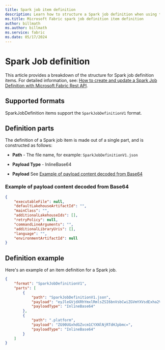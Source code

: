 ```yaml
---
title: Spark job item definition
description: Learn how to structure a Spark job definition when using the Microsoft Fabric REST API.
ms.title: Microsoft Fabric spark job definition item definition
author: billmath
ms.author: billmath
ms.service: fabric
ms.date: 05/17/2024
---
```


# Spark Job definition

This article provides a breakdown of the structure for Spark job definition items. For detailed information, see: [How to create and update a Spark Job Definition with Microsoft Fabric Rest API](/fabric/data-engineering/spark-job-definition-api).

## Supported formats

SparkJobDefinition items support the `SparkJobDefinitionV1` format.

## Definition parts

The definition of a Spark job item is made out of a single part, and is constructed as follows:

* **Path** - The file name, for example: `SparkJobDefinitionV1.json`

* **Payload Type** - InlineBase64

* **Payload** See [Example of payload content decoded from Base64](#example-of-payload-content-decoded-from-base64)

### Example of payload content decoded from Base64

```json
{
    "executableFile": null,
    "defaultLakehouseArtifactId": "",
    "mainClass": "",
    "additionalLakehouseIds": [],
    "retryPolicy": null,
    "commandLineArguments": "",
    "additionalLibraryUris": [],
    "language": "",
    "environmentArtifactId": null
}
```

## Definition example

Here's an example of an item definition for a Spark job.

```json
{
    "format": "SparkJobDefinitionV1",
    "parts": [
        {
            "path": "SparkJobDefinitionV1.json",
            "payload": "eyJleGVjdXRhYmxlRmlsZSI6bnVsbCwiZGVmYXVsdExha2Vob3VzZUFydGlmYWN0SWQiOiIiLCJtYWluQ2xhc3MiOiIiLCJhZGRpdGlvbmFsTGFrZWhvdXNlSWRzIjpbXSwicmV0cnlPbGljYXR5IjpudWxsLCJjb21tYW5kTGluZUFyZ3VtZW50c2I6bnVsbCwiY29tbWFuZExpbmVBYnJndW1lbnRzIjpbXSwibGFuZ3VhZ2UiOiIiLCJlbm52ZW1lbnRBYnJndW1lbnRzIjpbXSwibGFuZ3VhZ2UiOiIiLCJlbm52ZW1lbnRBYnJndW1lbnRzIjpbXSwiZW52aXJvbm1lbnRBcnRpZmFjdElkIjpudWxsfQ==",
            "payloadType": "InlineBase64"
        },
        {
            "path": ".platform",
            "payload": "ZG90UGxhdGZvcm1CYXNlNjRTdHJpbmc=",
            "payloadType": "InlineBase64"
        }
    ]
}
```
